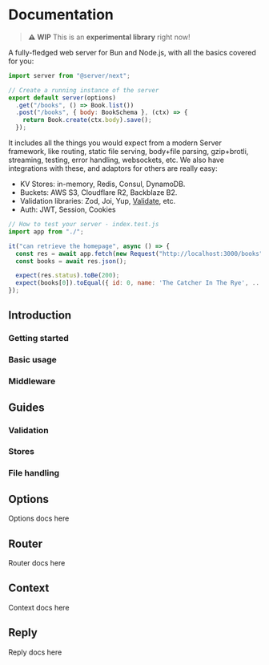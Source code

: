 # Documentation

> **⚠️ WIP** This is an **experimental library** right now!

A fully-fledged web server for Bun and Node.js, with all the basics covered for you:

```js
import server from "@server/next";

// Create a running instance of the server
export default server(options)
  .get("/books", () => Book.list())
  .post("/books", { body: BookSchema }, (ctx) => {
    return Book.create(ctx.body).save();
  });
```

It includes all the things you would expect from a modern Server framework, like routing, static file serving, body+file parsing, gzip+brotli, streaming, testing, error handling, websockets, etc. We also have integrations with these, and adaptors for others are really easy:

- KV Stores: in-memory, Redis, Consul, DynamoDB.
- Buckets: AWS S3, Cloudflare R2, Backblaze B2.
- Validation libraries: Zod, Joi, Yup, [Validate](https://validatejs.org), etc.
- Auth: JWT, Session, Cookies

```js
// How to test your server - index.test.js
import app from "./";

it("can retrieve the homepage", async () => {
  const res = await app.fetch(new Request("http://localhost:3000/books"));
  const books = await res.json();

  expect(res.status).toBe(200);
  expect(books[0]).toEqual({ id: 0, name: 'The Catcher In The Rye', ... });
});
```

## Introduction

### Getting started

### Basic usage

### Middleware

## Guides

### Validation

### Stores

### File handling

## Options

Options docs here

## Router

Router docs here

## Context

Context docs here

## Reply

Reply docs here

